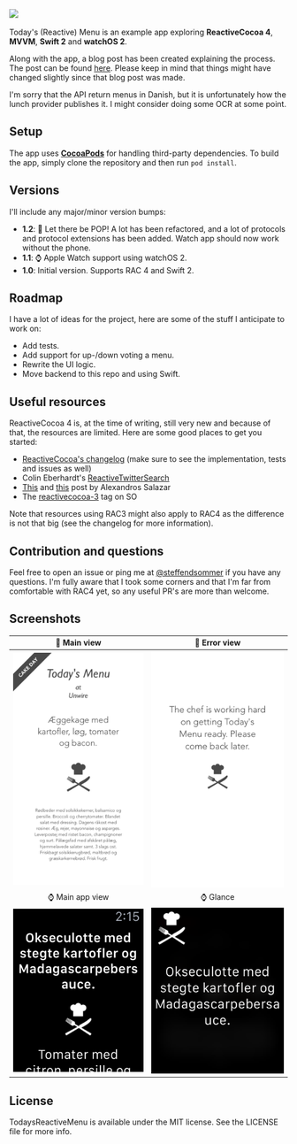 <img src="https://github.com/s0mmer/TodaysReactiveMenu/blob/master/Images/TodaysReactiveMenu.png?raw=true" />

Today's (Reactive) Menu is an example app exploring **ReactiveCocoa 4**, **MVVM**, **Swift 2** and **watchOS 2**.

Along with the app, a blog post has been created explaining the process. The post can be found [here](http://steffendsommer.com/blog/2015/06/02/todaysreactivemenu-an-example-app-using-reactivecocoa-3-0-mvvm-and-swift/). Please keep in mind that things might have changed slightly since that blog post was made.

I'm sorry that the API return menus in Danish, but it is unfortunately how the lunch provider publishes it. I might consider doing some OCR at some point.

## Setup
The app uses **[CocoaPods](https://cocoapods.org)** for handling third-party dependencies. To build the app, simply clone the repository and then run `pod install`.

## Versions
I'll include any major/minor version bumps:

- **1.2**: 👯 Let there be POP! A lot has been refactored, and a lot of protocols and protocol extensions has been added. Watch app should now work without the phone.
- **1.1**: ⌚️ Apple Watch support using watchOS 2.
- **1.0**: Initial version. Supports RAC 4 and Swift 2.

## Roadmap
I have a lot of ideas for the project, here are some of the stuff I anticipate to work on:

- Add tests.
- Add support for up-/down voting a menu.
- Rewrite the UI logic.
- Move backend to this repo and using Swift.

## Useful resources
ReactiveCocoa 4 is, at the time of writing, still very new and because of that, the resources are limited. Here are some good places to get you started:

 - [ReactiveCocoa's changelog](https://github.com/ReactiveCocoa/ReactiveCocoa/blob/swift-development/CHANGELOG.md) (make sure to see the implementation, tests and issues as well)
 - Colin Eberhardt's [ReactiveTwitterSearch](https://github.com/ColinEberhardt/ReactiveTwitterSearch)
 - [This](http://nomothetis.svbtle.com/an-introduction-to-reactivecocoa) and [this](http://nomothetis.svbtle.com/reactivecocoa-ii-reacting-to-signals) post by Alexandros Salazar
 - The [reactivecocoa-3](http://stackoverflow.com/questions/tagged/reactive-cocoa-3) tag on SO

Note that resources using RAC3 might also apply to RAC4 as the difference is not that big (see the changelog for more information).

## Contribution and questions
Feel free to open an issue or ping me at [@steffendsommer](http://twitter.com/steffendsommer) if you have any questions. I'm fully aware that I took some corners and that I'm far from comfortable with RAC4 yet, so any useful PR's are more than welcome.


## Screenshots
📱 Main view | 📱 Error view
:-------------: | :-------------:
<img src="https://raw.githubusercontent.com/s0mmer/TodaysReactiveMenu/develop/Images/screenshot01.png" width="300px" />  | <img src="https://raw.githubusercontent.com/s0mmer/TodaysReactiveMenu/develop/Images/screenshot02.png" width="300px" />
⌚️ Main app view | ⌚️ Glance
<img src="https://raw.githubusercontent.com/s0mmer/TodaysReactiveMenu/develop/Images/watch_screenshot01.png" />  | <img src="https://raw.githubusercontent.com/s0mmer/TodaysReactiveMenu/develop/Images/watch_screenshot02.png" />

## License
TodaysReactiveMenu is available under the MIT license. See the LICENSE file for more info.
